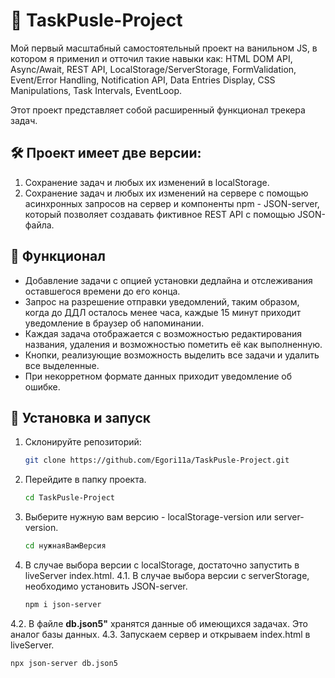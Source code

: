 # 📝 TaskPusle-Project
Мой первый масштабный самостоятельный проект на ванильном JS, в котором я применил и отточил такие навыки как: HTML DOM API, Async/Await, REST API, LocalStorage/ServerStorage, FormValidation, Event/Error Handling, Notification API, Data Entries Display, CSS Manipulations, Task Intervals, EventLoop.

Этот проект представляет собой расширенный функционал трекера задач.

## 🛠 Проект имеет две версии:

1) Сохранение задач и любых их изменений в localStorage.
2) Сохранение задач и любых их изменений на сервере с помощью асинхронных запросов на сервер и компоненты npm - JSON-server, который позволяет создавать фиктивное REST API с помощью JSON-файла.

## 📌 Функционал 

- Добавление задачи с опцией установки дедлайна и отслеживания оставшегося времени до его конца.
- Запрос на разрешение отправки уведомлений, таким образом, когда до ДДЛ осталось менее часа, каждые 15 минут приходит уведомление в браузер об напоминании.  
- Каждая задача отображается с возможностью редактирования названия, удаления и возможностью пометить её как выполненную.  
- Кнопки, реализующие возможность выделить все задачи и удалить все выделенные.
- При некорретном формате данных приходит уведомление об ошибке.

## 🚀 Установка и запуск 

1. Склонируйте репозиторий:
   ```sh
   git clone https://github.com/Egori11a/TaskPusle-Project.git
   ```
2. Перейдите в папку проекта.
   ```sh
   cd TaskPusle-Project
   ```
3. Выберите нужную вам версию - localStorage-version или server-version.
   ```sh
   cd нужнаяВамВерсия
   ```
4. В случае выбора версии с localStorage, достаточно запустить в liveServer index.html.
4.1. В случае выбора версии с serverStorage, необходимо установить JSON-server.
   ```sh
   npm i json-server
   ```
4.2. В файле **db.json5"** хранятся данные об имеющихся задачах. Это аналог базы данных.
4.3. Запускаем сервер и открываем index.html в liveServer.
   ```sh
  npx json-server db.json5
   ```
